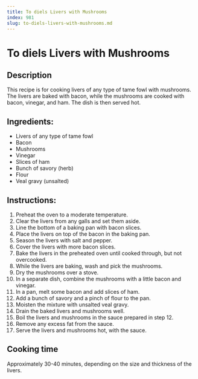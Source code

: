 ```yaml
---
title: To diels Livers with Mushrooms
index: 981
slug: to-diels-livers-with-mushrooms.md
---
```


# To diels Livers with Mushrooms

## Description
This recipe is for cooking livers of any type of tame fowl with mushrooms. The livers are baked with bacon, while the mushrooms are cooked with bacon, vinegar, and ham. The dish is then served hot.

## Ingredients:
- Livers of any type of tame fowl
- Bacon
- Mushrooms
- Vinegar
- Slices of ham
- Bunch of savory (herb)
- Flour
- Veal gravy (unsalted)

## Instructions:
1. Preheat the oven to a moderate temperature.
2. Clear the livers from any galls and set them aside.
3. Line the bottom of a baking pan with bacon slices.
4. Place the livers on top of the bacon in the baking pan.
5. Season the livers with salt and pepper.
6. Cover the livers with more bacon slices.
7. Bake the livers in the preheated oven until cooked through, but not overcooked.
8. While the livers are baking, wash and pick the mushrooms.
9. Dry the mushrooms over a stove.
10. In a separate dish, combine the mushrooms with a little bacon and vinegar.
11. In a pan, melt some bacon and add slices of ham.
12. Add a bunch of savory and a pinch of flour to the pan.
13. Moisten the mixture with unsalted veal gravy.
14. Drain the baked livers and mushrooms well.
15. Boil the livers and mushrooms in the sauce prepared in step 12.
16. Remove any excess fat from the sauce.
17. Serve the livers and mushrooms hot, with the sauce.

## Cooking time
Approximately 30-40 minutes, depending on the size and thickness of the livers.